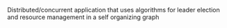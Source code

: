 Distributed/concurrent application that uses algorithms for leader election and resource management in a self organizing graph
